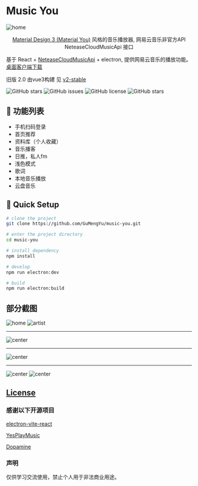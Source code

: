 # Music You

<picture>
  <source media="(prefers-color-scheme: dark)" srcset="https://user-images.githubusercontent.com/22021419/278869772-fd6a1e3e-cf01-421f-824a-7abc05ac05b8.png">
  <img alt="home" src="https://user-images.githubusercontent.com/22021419/278869791-71b97ec0-366d-4eaa-98dd-50c035993f82.png">
</picture>

<p align="center">
    <a href="https://m3.material.io/" target="_blank"> Material Design 3 (Material You)</a> 风格的音乐播放器, 网易云音乐非官方API NeteaseCloudMusicApi 接口
</p>

基于 React + [NeteaseCloudMusicApi](https://github.com/Binaryify/NeteaseCloudMusicApi) + electron, 提供网易云音乐的播放功能。
[桌面客户端下载](https://github.com/GuMengYu/music-you/releases)

旧版 2.0 由vue3构建 见 [v2-stable](https://github.com/GuMengYu/music-you/tree/v2-stable)

![GitHub stars](https://img.shields.io/github/stars/gumengyu/music-you?color=fa6470)
![GitHub issues](https://img.shields.io/github/issues/gumengyu/music-you?color=d8b22d)
![GitHub license](https://img.shields.io/github/license/gumengyu/music-you?)
![GitHub stars](https://img.shields.io/badge/React-18.2.0-blue)


## 🎨 功能列表

- 手机扫码登录
- 首页推荐
- 资料库（个人收藏）
- 音乐播客
- 日推，私人fm
- 浅色模式
- 歌词
- 本地音乐播放
- 云盘音乐

## 🛫 Quick Setup

```sh
# clone the project
git clone https://github.com/GuMengYu/music-you.git

# enter the project directory
cd music-you

# install dependency
npm install

# develop
npm run electron:dev

# build
npm run electron:build

```

## 部分截图

<picture>
  <source media="(prefers-color-scheme: dark)" srcset="https://user-images.githubusercontent.com/22021419/278869791-71b97ec0-366d-4eaa-98dd-50c035993f82.png">
  <img alt="home" src="https://user-images.githubusercontent.com/22021419/278869772-fd6a1e3e-cf01-421f-824a-7abc05ac05b8.png">
</picture>

<picture>
  <img alt="artist" src="https://user-images.githubusercontent.com/22021419/278869788-af5dd2e5-923c-4cc1-a313-395046828af4.png">
</picture>

<hr></hr>

<picture>
  <img alt="center" src="hhttps://user-images.githubusercontent.com/22021419/278869779-3bf8b5f4-ef93-4a6f-a7e3-483a017cdb4f.png">
</picture>

<hr></hr>

<picture>
  <img alt="center" src="https://user-images.githubusercontent.com/22021419/278869777-7480169c-685b-4c51-9a96-8fcb2c12216b.png">
</picture>

<hr></hr>


<picture>
  <img alt="center" src="https://user-images.githubusercontent.com/22021419/278869783-61650009-b686-4be7-b26e-a1fc6bab3010.png">
</picture>

<picture>
  <img alt="center" src="https://user-images.githubusercontent.com/22021419/278869787-7891a9b4-9e66-409e-b110-3400b3207096.png">
</picture>

## [License](./LICENSE)

### 感谢以下开源项目

[electron-vite-react](https://github.com/electron-vite/electron-vite-react)

[YesPlayMusic](https://github.com/qier222/YesPlayMusic)

[Dopamine](https://github.com/digimezzo/dopamine)

### 声明

仅供学习交流使用，禁止个人用于非法商业用途。

